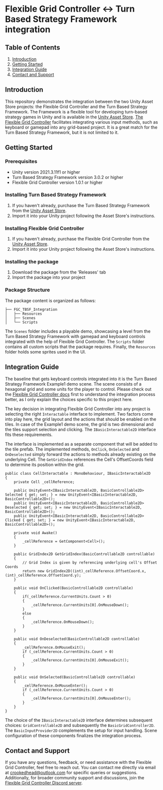 # Flexible Grid Controller <-> Turn Based Strategy Framework integration

## Table of Contents
1. [Introduction](#introduction)
2. [Getting Started](#getting-started)
3. [Integration Guide](#integration-guide)
4. [Contact and Support](#contact-and-support)

## Introduction
This repository demonstrates the integration between the two Unity Asset Store projects: the Flexible Grid Controller and the Turn Based Strategy Framework. The Framework is a flexible tool for developing turn-based strategy games in Unity and is available in the [Unity Asset Store](http://u3d.as/mfd). [The Flexible Grid Controller](https://u3d.as/3dcm) facilitates integrating various input methods, such as keyboard or gamepad into any grid-based project. It is a great match for the Turn Based Strategy Framework, but it is not limited to it.

## Getting Started
### Prerequisites
- Unity version 2021.3.11f1 or higher
- Turn Based Strategy Framework version 3.0.2 or higher
- Flexible Grid Controller version 1.0.1 or higher

### Installing Turn Based Strategy Framework
1. If you haven't already, purchase the Turn Based Strategy Framework from the [Unity Asset Store](http://u3d.as/mfd).
2. Import it into your Unity project following the Asset Store's instructions.

### Installing Flexible Grid Controller
1. If you haven't already, purchase the Flexible Grid Controller from the [Unity Asset Store](https://u3d.as/3dcm).
2. Import it into your Unity project following the Asset Store's instructions.

### Installing the package
1. Download the package from the 'Releases' tab
2. Import the package into your project

### Package Structure
The package content is organized as follows:
```
├── FGC_TBSF_Integration
│   ├── Resources
│   ├── Scenes
│   └── Scripts
```
The `Scenes` folder includes a playable demo, showcasing a level from the Turn Based Strategy Framework with gamepad and keyboard controls integrated with the help of Flexible Grid Controller. The `Scripts` folder contains all custom scripts that the package requires. Finally, the `Resources` folder holds some sprites used in the UI.

## Integration Guide
The baseline that gets keyboard controls integrated into it is the Turn Based Strategy Framework Example1 demo scene. The scene consists of a hexagonal grid and some units for the player to control. Please check out the [Flexible Grid Controller docs](https://github.com/mzetkowski/flexible-grid-controller-docs) first to understand the integration process better, as I only explain the choices specific to this project here.

The key decision in integrating Flexible Grid Controller into any project is selecting the right `Interactable` interface to implement. Two factors come into play here, the grid layout and the actions that should be enabled on the tiles. In case of the Example1 demo scene, the grid is two dimensional and the tiles support selection and clicking. The `IBasicInteractable2D` interface fits these requirements.

The interface is implemented as a separate component that will be added to the tile prefab. The implemented methods, `OnClick`, `OnSelected` and `OnDeselected` simply forward the actions to methods already existing on the underlying Cell. The `GetGridIndex` references the Cell's OffsetCoords field to determine its position within the grid.

```
public class CellInteractable : MonoBehaviour, IBasicInteractable2D
{
    private Cell _cellReference;

    public UnityEvent<IBasicInteractable2D, BasicControllable2D> Selected { get; set; } = new UnityEvent<IBasicInteractable2D, BasicControllable2D>();
    public UnityEvent<IBasicInteractable2D, BasicControllable2D> Deselected { get; set; } = new UnityEvent<IBasicInteractable2D, BasicControllable2D>();
    public UnityEvent<IBasicInteractable2D, BasicControllable2D> Clicked { get; set; } = new UnityEvent<IBasicInteractable2D, BasicControllable2D>();

    private void Awake()
    {
        _cellReference = GetComponent<Cell>(); 
    }

    public GridIndex2D GetGridIndex(BasicControllable2D controllable)
    {
        // Grid Index is given by referencing underlying cell's Offset Coords
        return new GridIndex2D((int)_cellReference.OffsetCoord.x, (int)_cellReference.OffsetCoord.y);
    }

    public void OnClicked(BasicControllable2D controllable)
    {
        if(_cellReference.CurrentUnits.Count > 0) 
        {
            _cellReference.CurrentUnits[0].OnMouseDown();
        }
        else
        {
            _cellReference.OnMouseDown();
        }
    }

    public void OnDeselected(BasicControllable2D controllable)
    {
        _cellReference.OnMouseExit();
        if (_cellReference.CurrentUnits.Count > 0)
        {
            _cellReference.CurrentUnits[0].OnMouseExit();
        }
    }

    public void OnSelected(BasicControllable2D controllable)
    {
        _cellReference.OnMouseEnter();
        if (_cellReference.CurrentUnits.Count > 0)
        {
            _cellReference.CurrentUnits[0].OnMouseEnter();
        }
    }
}
```
The choice of the `IBasicInteractable2D` interface determines subsequent choices: `GridControllable2D` and subsequently the `BasicGridController2D`. The `BasicInputProvider2D` complements the setup for input handling. Scene configuration of these components finalizes the integration process.

## Contact and Support
If you have any questions, feedback, or need assistance with the Flexible Grid Controller, feel free to reach out. You can contact me directly via email at crookedhead@outlook.com for specific queries or suggestions. Additionally, for broader community support and discussions, join the [Flexible Grid Controller Discord server](https://discord.gg/h5x8MAFrCF).
